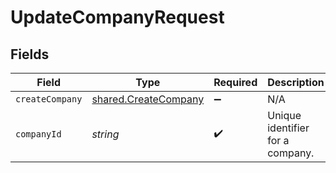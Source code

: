 # UpdateCompanyRequest


## Fields

| Field                                                        | Type                                                         | Required                                                     | Description                                                  | Example                                                      |
| ------------------------------------------------------------ | ------------------------------------------------------------ | ------------------------------------------------------------ | ------------------------------------------------------------ | ------------------------------------------------------------ |
| `createCompany`                                              | [shared.CreateCompany](../../models/shared/createcompany.md) | :heavy_minus_sign:                                           | N/A                                                          |                                                              |
| `companyId`                                                  | *string*                                                     | :heavy_check_mark:                                           | Unique identifier for a company.                             | 8a210b68-6988-11ed-a1eb-0242ac120002                         |